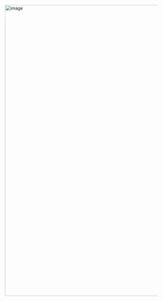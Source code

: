 <img width="959" alt="image" src="https://github.com/HariPradapV/Mini-Project-Web/assets/165238842/cf6b4f06-be75-4c71-bb90-7969ec552991">
